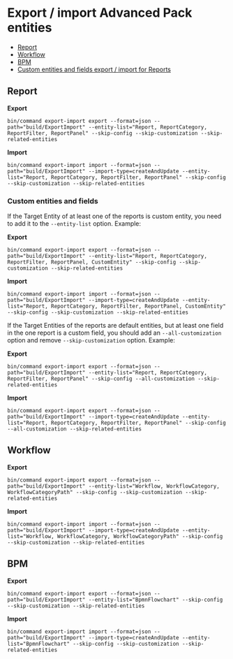 # Export / import Advanced Pack entities

* [Report](#report)
* [Workflow](#workflow)
* [BPM](#bpm)
* [Custom entities and fields export / import for Reports](#custom-entities-and-fields)

## Report

**Export**

```
bin/command export-import export --format=json --path="build/ExportImport" --entity-list="Report, ReportCategory, ReportFilter, ReportPanel" --skip-config --skip-customization --skip-related-entities
```

**Import**

```
bin/command export-import import --format=json --path="build/ExportImport" --import-type=createAndUpdate --entity-list="Report, ReportCategory, ReportFilter, ReportPanel" --skip-config --skip-customization --skip-related-entities
```

### Custom entities and fields

If the Target Entity of at least one of the reports is custom entity, you need to add it to the `--entity-list` option. Example:

**Export**

```
bin/command export-import export --format=json --path="build/ExportImport" --entity-list="Report, ReportCategory, ReportFilter, ReportPanel, CustomEntity" --skip-config --skip-customization --skip-related-entities
```

**Import**

```
bin/command export-import import --format=json --path="build/ExportImport" --import-type=createAndUpdate --entity-list="Report, ReportCategory, ReportFilter, ReportPanel, CustomEntity" --skip-config --skip-customization --skip-related-entities
```

If the Target Entities of the reports are default entities, but at least one field in the one report is a custom field, you should add an `--all-customization` option and remove `--skip-customization` option. Example:

**Export**

```
bin/command export-import export --format=json --path="build/ExportImport" --entity-list="Report, ReportCategory, ReportFilter, ReportPanel" --skip-config --all-customization --skip-related-entities
```

**Import**

```
bin/command export-import export --format=json --path="build/ExportImport" --import-type=createAndUpdate --entity-list="Report, ReportCategory, ReportFilter, ReportPanel" --skip-config --all-customization --skip-related-entities
```

## Workflow

**Export**

```
bin/command export-import export --format=json --path="build/ExportImport" --entity-list="Workflow, WorkflowCategory, WorkflowCategoryPath" --skip-config --skip-customization --skip-related-entities
```

**Import**

```
bin/command export-import import --format=json --path="build/ExportImport" --import-type=createAndUpdate --entity-list="Workflow, WorkflowCategory, WorkflowCategoryPath" --skip-config --skip-customization --skip-related-entities
```

## BPM

**Export**

```
bin/command export-import export --format=json --path="build/ExportImport" --entity-list="BpmnFlowchart" --skip-config --skip-customization --skip-related-entities
```

**Import**

```
bin/command export-import import --format=json --path="build/ExportImport" --import-type=createAndUpdate --entity-list="BpmnFlowchart" --skip-config --skip-customization --skip-related-entities
```
